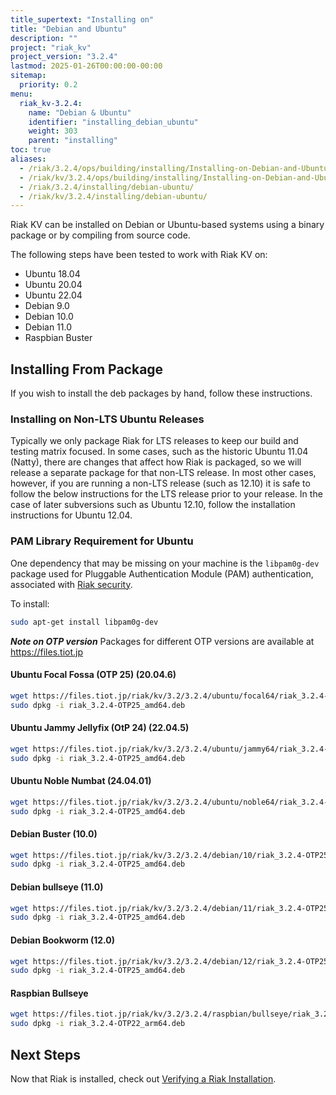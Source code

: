 ```yaml
---
title_supertext: "Installing on"
title: "Debian and Ubuntu"
description: ""
project: "riak_kv"
project_version: "3.2.4"
lastmod: 2025-01-26T00:00:00-00:00
sitemap:
  priority: 0.2
menu:
  riak_kv-3.2.4:
    name: "Debian & Ubuntu"
    identifier: "installing_debian_ubuntu"
    weight: 303
    parent: "installing"
toc: true
aliases:
  - /riak/3.2.4/ops/building/installing/Installing-on-Debian-and-Ubuntu
  - /riak/kv/3.2.4/ops/building/installing/Installing-on-Debian-and-Ubuntu
  - /riak/3.2.4/installing/debian-ubuntu/
  - /riak/kv/3.2.4/installing/debian-ubuntu/
---
```


[install source index]: {{<baseurl>}}riak/kv/3.2.4/setup/installing/source/
[security index]: {{<baseurl>}}riak/kv/3.2.4/using/security/
[install source erlang]: {{<baseurl>}}riak/kv/3.2.4/setup/installing/source/erlang
[install verify]: {{<baseurl>}}riak/kv/3.2.4/setup/installing/verify

Riak KV can be installed on Debian or Ubuntu-based systems using a binary
package or by compiling from source code.

The following steps have been tested to work with Riak KV on:

- Ubuntu 18.04
- Ubuntu 20.04
- Ubuntu 22.04
- Debian 9.0
- Debian 10.0
- Debian 11.0
- Raspbian Buster

## Installing From Package

If you wish to install the deb packages by hand, follow these
instructions.

### Installing on Non-LTS Ubuntu Releases

Typically we only package Riak for LTS releases to keep our build and
testing matrix focused.  In some cases, such as the historic Ubuntu 11.04 (Natty),
there are changes that affect how Riak is packaged, so we will release a
separate package for that non-LTS release. In most other cases, however,
if you are running a non-LTS release (such as 12.10) it is safe to
follow the below instructions for the LTS release prior to your release.
In the case of later subversions such as Ubuntu 12.10, follow the installation instructions for
Ubuntu 12.04.

### PAM Library Requirement for Ubuntu

One dependency that may be missing on your machine is the `libpam0g-dev`
package used for Pluggable Authentication Module (PAM) authentication,
associated with [Riak security][security index].

To install:

```bash
sudo apt-get install libpam0g-dev
```
***Note on OTP version***
Packages for different OTP versions are available at https://files.tiot.jp

#### Ubuntu Focal Fossa (OTP 25) (20.04.6)

```bash
wget https://files.tiot.jp/riak/kv/3.2/3.2.4/ubuntu/focal64/riak_3.2.4-OTP25_amd64.deb
sudo dpkg -i riak_3.2.4-OTP25_amd64.deb
```

#### Ubuntu Jammy Jellyfix (OtP 24) (22.04.5)

```bash
wget https://files.tiot.jp/riak/kv/3.2/3.2.4/ubuntu/jammy64/riak_3.2.4-OTP25_amd64.deb
sudo dpkg -i riak_3.2.4-OTP25_amd64.deb
```

#### Ubuntu Noble Numbat (24.04.01)

```bash
wget https://files.tiot.jp/riak/kv/3.2/3.2.4/ubuntu/noble64/riak_3.2.4-OTP25_amd64.deb
sudo dpkg -i riak_3.2.4-OTP25_amd64.deb
```

#### Debian Buster (10.0)

```bash
wget https://files.tiot.jp/riak/kv/3.2/3.2.4/debian/10/riak_3.2.4-OTP25_amd64.deb
sudo dpkg -i riak_3.2.4-OTP25_amd64.deb
```

#### Debian bullseye (11.0)

```bash
wget https://files.tiot.jp/riak/kv/3.2/3.2.4/debian/11/riak_3.2.4-OTP25_amd64.deb
sudo dpkg -i riak_3.2.4-OTP25_amd64.deb
```

#### Debian Bookworm (12.0)

```bash
wget https://files.tiot.jp/riak/kv/3.2/3.2.4/debian/12/riak_3.2.4-OTP25_amd64.deb
sudo dpkg -i riak_3.2.4-OTP25_amd64.deb
```

#### Raspbian Bullseye

```bash
wget https://files.tiot.jp/riak/kv/3.2/3.2.4/raspbian/bullseye/riak_3.2.4-OTP22_arm64.deb
sudo dpkg -i riak_3.2.4-OTP22_arm64.deb
```

## Next Steps

Now that Riak is installed, check out [Verifying a Riak Installation][install verify].

